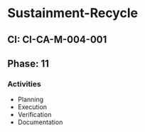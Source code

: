 # Sustainment-Recycle

## CI: CI-CA-M-004-001
## Phase: 11

### Activities
- Planning
- Execution
- Verification
- Documentation
